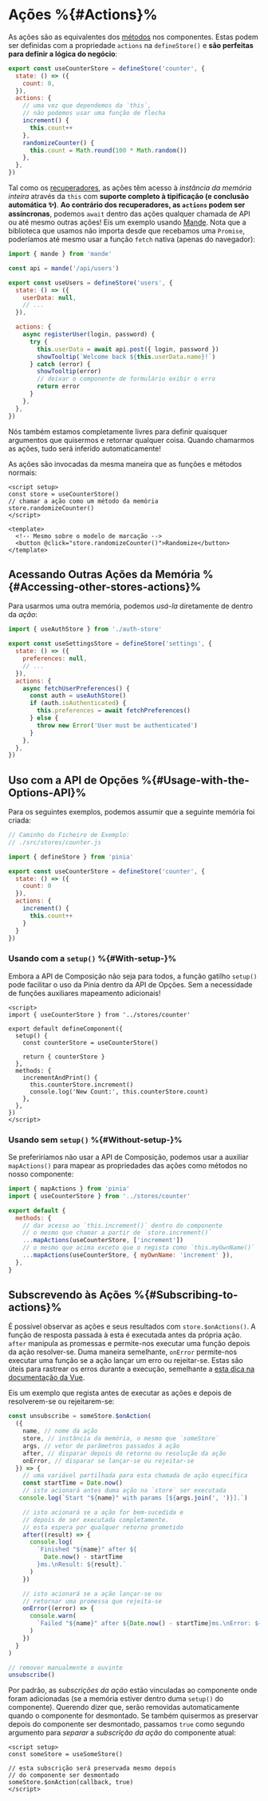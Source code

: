 # Ações %{#Actions}%

<VueSchoolLink
  href="https://vueschool.io/lessons/synchronous-and-asynchronous-actions-in-pinia"
  title="Aprenda tudo sobre as ações na Pinia"
/>

As ações são as equivalentes dos [métodos](https://pt.vuejs.org/api/options-state#methods) nos componentes. Estas podem ser definidas com a propriedade `actions` na `defineStore()` e **são perfeitas para definir a lógica do negócio**:

```js
export const useCounterStore = defineStore('counter', {
  state: () => ({
    count: 0,
  }),
  actions: {
    // uma vez que dependemos da `this`,
    // não podemos usar uma função de flecha
    increment() {
      this.count++
    },
    randomizeCounter() {
      this.count = Math.round(100 * Math.random())
    },
  },
})
```

Tal como os [recuperadores](./getters), as ações têm acesso à _instância da memória inteira_ através da `this` com **suporte completo à tipificação (e conclusão automática ✨)**. **Ao contrário dos recuperadores, as `actions` podem ser assíncronas**, podemos `await` dentro das ações qualquer chamada de API ou até mesmo outras ações! Eis um exemplo usando [Mande](https://github.com/posva/mande). Nota que a biblioteca que usamos não importa desde que recebamos uma `Promise`, poderíamos até mesmo usar a função `fetch` nativa (apenas do navegador):

```js
import { mande } from 'mande'

const api = mande('/api/users')

export const useUsers = defineStore('users', {
  state: () => ({
    userData: null,
    // ...
  }),

  actions: {
    async registerUser(login, password) {
      try {
        this.userData = await api.post({ login, password })
        showTooltip(`Welcome back ${this.userData.name}!`)
      } catch (error) {
        showTooltip(error)
        // deixar o componente de formulário exibir o erro
        return error
      }
    },
  },
})
```

Nós também estamos completamente livres para definir quaisquer argumentos que quisermos e retornar qualquer coisa. Quando chamarmos as ações, tudo será inferido automaticamente!

As ações são invocadas da mesma maneira que as funções e métodos normais:

```vue
<script setup>
const store = useCounterStore()
// chamar a ação como um método da memória
store.randomizeCounter()
</script>

<template>
  <!-- Mesmo sobre o modelo de marcação -->
  <button @click="store.randomizeCounter()">Randomize</button>
</template>
```

## Acessando Outras Ações da Memória %{#Accessing-other-stores-actions}%

Para usarmos uma outra memória, podemos _usá-la_ diretamente de dentro da _ação_:

```js
import { useAuthStore } from './auth-store'

export const useSettingsStore = defineStore('settings', {
  state: () => ({
    preferences: null,
    // ...
  }),
  actions: {
    async fetchUserPreferences() {
      const auth = useAuthStore()
      if (auth.isAuthenticated) {
        this.preferences = await fetchPreferences()
      } else {
        throw new Error('User must be authenticated')
      }
    },
  },
})
```

## Uso com a API de Opções %{#Usage-with-the-Options-API}%

<VueSchoolLink
  href="https://vueschool.io/lessons/access-pinia-actions-in-the-options-api"
  title="Acessar os Recuperadores da Pinia através da API de Opções"
/>

Para os seguintes exemplos, podemos assumir que a seguinte memória foi criada:

```js
// Caminho do Ficheiro de Exemplo:
// ./src/stores/counter.js

import { defineStore } from 'pinia'

export const useCounterStore = defineStore('counter', {
  state: () => ({
    count: 0
  }),
  actions: {
    increment() {
      this.count++
    }
  }
})
```

### Usando com a `setup()` %{#With-setup-}%

Embora a API de Composição não seja para todos, a função gatilho `setup()` pode facilitar o uso da Pinia dentro da API de Opções. Sem a necessidade de funções auxiliares mapeamento adicionais!

```vue
<script>
import { useCounterStore } from '../stores/counter'

export default defineComponent({
  setup() {
    const counterStore = useCounterStore()

    return { counterStore }
  },
  methods: {
    incrementAndPrint() {
      this.counterStore.increment()
      console.log('New Count:', this.counterStore.count)
    },
  },
})
</script>
```

### Usando sem `setup()` %{#Without-setup-}%

Se preferiríamos não usar a API de Composição, podemos usar a auxiliar `mapActions()` para mapear as propriedades das ações como métodos no nosso componente:

```js
import { mapActions } from 'pinia'
import { useCounterStore } from '../stores/counter'

export default {
  methods: {
    // dar acesso ao `this.increment()` dentro do componente
    // o mesmo que chamar a partir de `store.increment()`
    ...mapActions(useCounterStore, ['increment'])
    // o mesmo que acima exceto que o regista como `this.myOwnName()`
    ...mapActions(useCounterStore, { myOwnName: 'increment' }),
  },
}
```

## Subscrevendo às Ações %{#Subscribing-to-actions}%

É possível observar as ações e seus resultados com `store.$onActions()`. A função de resposta passada à esta é executada antes da própria ação. `after` manipula as promessas e permite-nos executar uma função depois da ação resolver-se. Duma maneira semelhante, `onError` permite-nos executar uma função se a ação lançar um erro ou rejeitar-se. Estas são úteis para rastrear os erros durante a execução, semelhante a [esta dica na documentação da Vue](https://pt.vuejs.org/guide/best-practices/production-deployment#tracking-runtime-errors).

Eis um exemplo que regista antes de executar as ações e depois de resolverem-se ou rejeitarem-se:

```js
const unsubscribe = someStore.$onAction(
  ({
    name, // nome da ação
    store, // instância da memória, o mesmo que `someStore`
    args, // vetor de parâmetros passados à ação
    after, // disparar depois do retorno ou resolução da ação
    onError, // disparar se lançar-se ou rejeitar-se
  }) => {
    // uma variável partilhada para esta chamada de ação especifica
    const startTime = Date.now()
    // isto acionará antes duma ação na `store` ser executada
   console.log(`Start "${name}" with params [${args.join(', ')}].`)

    // isto acionará se a ação for bem-sucedida e
    // depois de ser executada completamente.
    // esta espera por qualquer retorno prometido
    after((result) => {
      console.log(
        `Finished "${name}" after ${
          Date.now() - startTime
        }ms.\nResult: ${result}.`
      )
    })

    // isto acionará se a ação lançar-se ou
    // retornar uma promessa que rejeita-se
    onError((error) => {
      console.warn(
        `Failed "${name}" after ${Date.now() - startTime}ms.\nError: ${error}.`
      )
    })
  }
)

// remover manualmente o ouvinte
unsubscribe()
```

Por padrão, as _subscrições da ação_ estão vinculadas ao componente onde foram adicionadas (se a memória estiver dentro duma `setup()` do componente). Querendo dizer que, serão removidas automaticamente quando o componente for desmontado. Se também quisermos as preservar depois do componente ser desmontado, passamos `true` como segundo argumento para _separar_ a _subscrição da ação_ do componente atual:

```vue
<script setup>
const someStore = useSomeStore()

// esta subscrição será preservada mesmo depois
// do componente ser desmontado
someStore.$onAction(callback, true)
</script>
```
